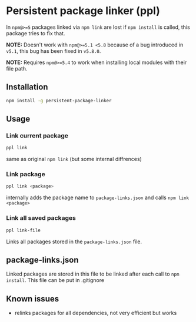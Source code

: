 # Persistent package linker (ppl)

In `npm@>=5` packages linked via `npm link` are lost if `npm install` is called, this package tries to fix that. 

**NOTE:**
Doesn't work with `npm@>=5.1 <5.8` because of a bug introduced in `v5.1`, this bug has been fixed in `v5.8.0`. 

**NOTE:**
Requires `npm@>=5.4` to work when installing local modules with their file path.

## Installation
```bash
npm install -g persistent-package-linker
```

## Usage
### Link current package
```bash
ppl link 
```
same as original `npm link` (but some internal diffrences)


### Link package
```bash
ppl link <package>
```
internally adds the package name to `package-links.json` and calls `npm link <package>`


### Link all saved packages
```bash
ppl link-file
```
Links all packages stored in the `package-links.json` file.

## package-links.json
Linked packages are stored in this file to be linked after each call to `npm install`. This file can be put in .gitignore

## Known issues
- relinks packages for all dependencies, not very efficient but works

